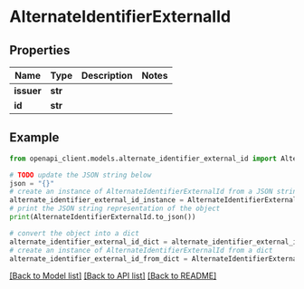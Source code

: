 # AlternateIdentifierExternalId


## Properties

Name | Type | Description | Notes
------------ | ------------- | ------------- | -------------
**issuer** | **str** |  | 
**id** | **str** |  | 

## Example

```python
from openapi_client.models.alternate_identifier_external_id import AlternateIdentifierExternalId

# TODO update the JSON string below
json = "{}"
# create an instance of AlternateIdentifierExternalId from a JSON string
alternate_identifier_external_id_instance = AlternateIdentifierExternalId.from_json(json)
# print the JSON string representation of the object
print(AlternateIdentifierExternalId.to_json())

# convert the object into a dict
alternate_identifier_external_id_dict = alternate_identifier_external_id_instance.to_dict()
# create an instance of AlternateIdentifierExternalId from a dict
alternate_identifier_external_id_from_dict = AlternateIdentifierExternalId.from_dict(alternate_identifier_external_id_dict)
```
[[Back to Model list]](../README.md#documentation-for-models) [[Back to API list]](../README.md#documentation-for-api-endpoints) [[Back to README]](../README.md)



